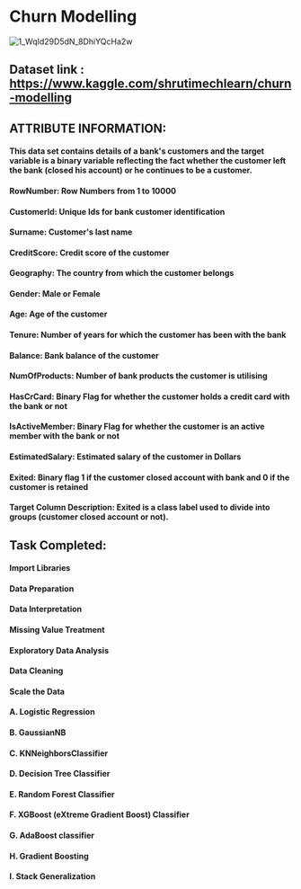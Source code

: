 # Churn Modelling

![1_WqId29D5dN_8DhiYQcHa2w](https://user-images.githubusercontent.com/85668824/123422057-452c0900-d5db-11eb-9509-5d18be4096f7.png)

## Dataset link : https://www.kaggle.com/shrutimechlearn/churn-modelling

## ATTRIBUTE INFORMATION: 
#### This data set contains details of a bank's customers and the target variable is a binary variable reflecting the fact whether the customer left the bank (closed his account) or he continues to be a customer. 
#### RowNumber: Row Numbers from 1 to 10000 
#### CustomerId: Unique Ids for bank customer identification 
#### Surname: Customer's last name 
#### CreditScore: Credit score of the customer 
#### Geography: The country from which the customer belongs
#### Gender: Male or Female 
#### Age: Age of the customer 
#### Tenure: Number of years for which the customer has been with the bank 
#### Balance: Bank balance of the customer 
#### NumOfProducts: Number of bank products the customer is utilising 
#### HasCrCard: Binary Flag for whether the customer holds a credit card with the bank or not
#### IsActiveMember: Binary Flag for whether the customer is an active member with the bank or not 
#### EstimatedSalary: Estimated salary of the customer in Dollars
#### Exited: Binary flag 1 if the customer closed account with bank and 0 if the customer is retained

#### Target Column Description: Exited is a class label used to divide into groups (customer closed account or not). 
 
## Task Completed:

#### Import Libraries

#### Data Preparation

#### Data Interpretation

#### Missing Value Treatment

#### Exploratory Data Analysis

#### Data Cleaning

#### Scale the Data

#### A. Logistic Regression

#### B. GaussianNB

#### C. KNNeighborsClassifier

#### D. Decision Tree Classifier

#### E. Random Forest Classifier

#### F. XGBoost (eXtreme Gradient Boost) Classifier

#### G. AdaBoost classifier

#### H. Gradient Boosting

#### I. Stack Generalization
